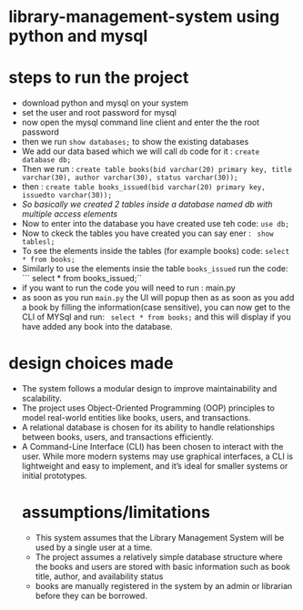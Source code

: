 # library-management-system using python and mysql
# steps to run the project
- download python and mysql on your system
- set the user and root password for mysql
- now open the mysql command line client and enter the the root password
- then we run ```show databases;``` to show the existing databases
- We add our data based which we will call `db` code for it : ```create database db;```
- Then we run : ```create table books(bid varchar(20) primary key, title varchar(30), author varchar(30), status varchar(30));```
-  then : ```create table books_issued(bid varchar(20) primary key, issuedto varchar(30));```
-  *So basically we created 2 tables inside a database named db with multiple access elements*
-   Now to enter into the database you have created use teh code: ```use db;```
-   Now to ckeck the tables you have created you can say ener : ``` show tablesl;```
-   To see the elements inside the tables (for example books) code: ```select * from books;```
-   Similarly to use the elements insie the table ```books_issued``` run the code: ``` select * from books_issued;``
-   if you want to run the code you will need to run : main.py
-   as soon as you run ```main.py``` the UI will popup then as as soon as you add a book by filling the information(case sensitive), you can now get to the CLI of MYSql and run: ``` select * from books;``` and this will display if you have added any book into the database.
# design choices made
- The system follows a modular design to improve maintainability and scalability. 
- The project uses Object-Oriented Programming (OOP) principles to model real-world entities like books, users, and transactions.
- A relational database is chosen for its ability to handle relationships between books, users, and transactions efficiently.
- A Command-Line Interface (CLI) has been chosen to interact with the user. While more modern systems may use graphical interfaces, a CLI is lightweight and easy to implement, and it’s ideal for smaller systems or initial prototypes.
  # assumptions/limitations
  - This system assumes that the Library Management System will be used by a single user at a time.
  - The project assumes a relatively simple database structure where the books and users are stored with basic information such as book title, author, and availability status
  - books are manually registered in the system by an admin or librarian before they can be borrowed.
